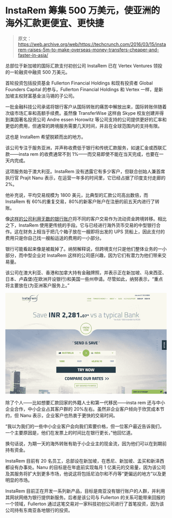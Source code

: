 # InstaRem 筹集 500 万美元，使亚洲的海外汇款更便宜、更快捷

> 原文：<https://web.archive.org/web/https://techcrunch.com/2016/03/15/instarem-raises-5m-to-make-overseas-money-transfers-cheaper-and-faster-in-asia/>

总部位于新加坡的国际汇款支付初创公司 InstaRem 已在 Vertex Ventures 领投的一轮融资中融资 500 万美元。

首轮投资包括投资基金 Fullerton Financial Holdings 和现有投资者 Global Founders Capital 的参与，Fullerton Financial Holdings 和 Vertex 一样，是新加坡主权财富基金淡马锡的子公司。

一批金融科技公司承诺将银行客户从国际转账的痛苦中解放出来，国际转账伴随着次级市场汇率和高额手续费。虽然像 TransferWise 这样由 Skype 校友创建并得到美国著名投资公司 Andre essen Horowitz 等公司支持的公司提供更好的汇率和更低的费用，但通常的跨境服务需要几天时间，并且在全球范围内的支持有限。

这也是 InstaRem 希望脱颖而出的地方。

该公司专注于服务亚洲，并声称收费低于银行和传统汇款服务，如速汇金或西联汇款——insta rem 的收费通常不到 1%——而交易即使不能在当天完成，也要在一天内完成。

这项服务始于澳大利亚。InstaRem 没有透露它有多少客户，但联合创始人兼首席执行官 Prajit Nanu 表示，在运营一年多的时间里，它已经占据了印度支付走廊的 2%。

他补充说，平均交易规模为 1800 美元，比典型的汇款公司高出数倍，而 InstaRem 有 60%的重复交易，80%的新客户账户在注册的前五天内进行了转账。

像[这样的公司利用无数的银行账户](https://web.archive.org/web/20230312130713/http://www.telegraph.co.uk/sponsored/finance/money-transfers/11435428/how-does-transferwise-work.html)将不同的客户交易作为流动资金跨境转移。相比之下，InstaRem 使用更传统的手段。它与已经进行海外货币交易的中型银行合作。这在财务上相当于把几个箱子放在一艘即将出发的 UPS 货船上，因此支付的费用只是你自己找一艘船运送的费用的一小部分。

银行可能看起来像是被裁掉了。纳努解释说，但跨境支付只是他们整体业务的一小部分，而中型企业对 InstaRem 这样的公司感兴趣，因为它们有潜力为他们带来交易量。

该公司在澳大利亚、香港和加拿大持有金融牌照，并表示正在新加坡、马来西亚、日本、卢森堡(在欧洲开设银行)和美国一些州申请。尽管如此，纳努表示，“重点将主要放在(为亚洲客户服务上。”

![Screenshot 2016-03-16 03.12.55](img/73bda576b4afe2bfe64b674c0623507f.png)

除了个人——比如想要汇款回家的外籍人士和第一代移民——insta rem 还与中小企业合作，中小企业占其客户群的 20%左右。虽然非企业客户倾向于欣赏成本节约，但 Nanu 表示，企业客户也热衷于更快的交易时间。

“我以为我们的一些中小企业客户会向我们索要价格，但一位客户最近告诉我们，一个主要原因是，他们在发票上的时间比在银行更长，”他回忆道。

换句话说，为期一天的海外转账有助于小企业主的现金流，因为他们可以在到期前持有资金。

InstaRem 目前有 20 名员工，总部设在新加坡，在悉尼、新加坡、孟买和新泽西都设有办事处。Nanu 的目标是在年底前实现每月 1 亿美元的交易量，因为该公司及其服务将扩大到更多市场，他说这将包括尼泊尔和不丹等“更偏远的地方”以及更明显的市场。

InstaRem 目前正在开发一系列新产品，目标是南亚没有银行账户的人群，并利用其网状网络为银行提供新服务。后者是该公司与 Fullerton 的关系可能带来回报的一个领域，Fullerton 通过这笔交易对一家科技初创公司进行了首笔投资，因为该公司持有东南亚各地银行的投资。